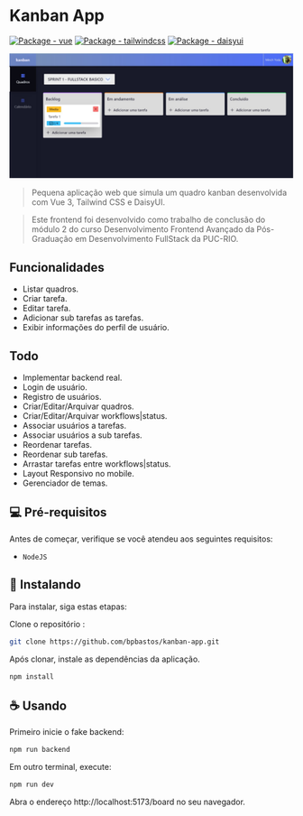 # Kanban App 

[![Package - vue](https://img.shields.io/github/package-json/dependency-version/bpbastos/kanban-app/vue?color=green)](https://www.npmjs.com/package/vue)
[![Package - tailwindcss](https://img.shields.io/github/package-json/dependency-version/bpbastos/kanban-app/dev/tailwindcss?color=blue)](https://www.npmjs.com/package/tailwindcss)
[![Package - daisyui](https://img.shields.io/github/package-json/dependency-version/bpbastos/kanban-app/dev/daisyui?color=purple)](https://www.npmjs.com/package/daisyui)

<img src="screenshot/board.jpg" alt="Tela principal">

> Pequena aplicação web que simula um quadro kanban desenvolvida com Vue 3, Tailwind CSS e DaisyUI. 

> Este frontend foi desenvolvido como trabalho de conclusão do módulo 2 do curso Desenvolvimento Frontend Avançado da Pós-Graduação em Desenvolvimento FullStack da PUC-RIO. 

## Funcionalidades

- Listar quadros.
- Criar tarefa.
- Editar tarefa.
- Adicionar sub tarefas as tarefas.
- Exibir informações do perfil de usuário.

## Todo
- Implementar backend real.
- Login de usuário.
- Registro de usuários.
- Criar/Editar/Arquivar quadros.
- Criar/Editar/Arquivar workflows|status.
- Associar usuários a tarefas.
- Associar usuários a sub tarefas.
- Reordenar tarefas.
- Reordenar sub tarefas.
- Arrastar tarefas entre workflows|status.
- Layout Responsivo no mobile.
- Gerenciador de temas.

## 💻 Pré-requisitos

Antes de começar, verifique se você atendeu aos seguintes requisitos:
<!---Estes são apenas requisitos de exemplo. Adicionar, duplicar ou remover conforme necessário--->
* `NodeJS`

## 🚀 Instalando

Para instalar, siga estas etapas:

Clone o repositório :
```sh
git clone https://github.com/bpbastos/kanban-app.git
```

Após clonar, instale as dependências da aplicação.

```sh
npm install
```

## ☕ Usando

Primeiro inicie o fake backend:

```sh
npm run backend
```

Em outro terminal, execute:
```sh
npm run dev
```

Abra o endereço http://localhost:5173/board no seu navegador.
